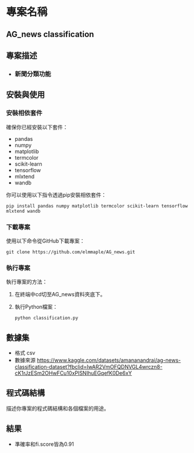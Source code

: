  專案名稱
 ====
## AG_news classification

## 專案描述
- ### 新聞分類功能
## 安裝與使用

### 安裝相依套件

確保你已經安裝以下套件：

- pandas
- numpy
- matplotlib
- termcolor
- scikit-learn
- tensorflow
- mlxtend
- wandb

你可以使用以下指令透過pip安裝相依套件：

```
pip install pandas numpy matplotlib termcolor scikit-learn tensorflow mlxtend wandb
```

### 下載專案

使用以下命令從GitHub下載專案：

```
git clone https://github.com/elmmaple/AG_news.git
```

### 執行專案

執行專案的方法：

1. 在終端中cd切至AG_news資料夾底下。

2. 執行Python檔案：

   ```
   python classification.py
   ```

## 數據集
- 格式 csv
- 數據來源 https://www.kaggle.com/datasets/amananandrai/ag-news-classification-dataset?fbclid=IwAR2VmOFQDNVGL4wrczn8-cK1rJzESm2OHwFCu10xPlSNIhuEGqefK0De6xY

## 程式碼結構

描述你專案的程式碼結構和各個檔案的用途。

## 結果
- 準確率和fi.score皆為0.91